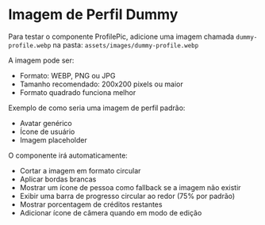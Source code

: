 # Imagem de Perfil Dummy

Para testar o componente ProfilePic, adicione uma imagem chamada `dummy-profile.webp` na pasta:
`assets/images/dummy-profile.webp`

A imagem pode ser:
- Formato: WEBP, PNG ou JPG
- Tamanho recomendado: 200x200 pixels ou maior
- Formato quadrado funciona melhor

Exemplo de como seria uma imagem de perfil padrão:
- Avatar genérico
- Ícone de usuário
- Imagem placeholder

O componente irá automaticamente:
- Cortar a imagem em formato circular
- Aplicar bordas brancas
- Mostrar um ícone de pessoa como fallback se a imagem não existir
- Exibir uma barra de progresso circular ao redor (75% por padrão)
- Mostrar porcentagem de créditos restantes
- Adicionar ícone de câmera quando em modo de edição
